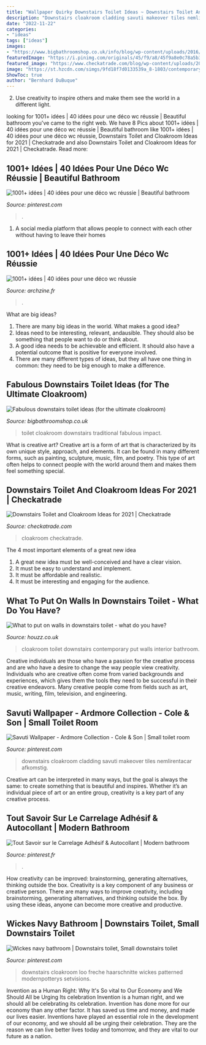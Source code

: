 ```yaml
---
title: "Wallpaper Quirky Downstairs Toilet Ideas ~ Downstairs Toilet And Cloakroom Ideas For 2021"
description: "Downstairs cloakroom cladding savuti makeover tiles nemlirentacar afkomstig"
date: "2022-11-22"
categories:
- "ideas"
tags: ["ideas"]
images:
- "https://www.bigbathroomshop.co.uk/info/blog/wp-content/uploads/2016/10/traditional-cloakroom.jpg"
featuredImage: "https://i.pinimg.com/originals/45/f9/a8/45f9a8e0c78a5b3df0cf3273479a1f47.jpg"
featured_image: "https://www.checkatrade.com/blog/wp-content/uploads/2020/12/Small-cloakroom-ideas.jpg"
image: "https://st.hzcdn.com/simgs/9fd18f7d0133539a_8-1803/contemporary-cloakroom.jpg"
ShowToc: true
author: "Bernhard DuBuque"
---
```



2. Use creativity to inspire others and make them see the world in a different light.

	

		
looking for 1001+ idées | 40 idées pour une déco wc réussie | Beautiful bathroom you've came to the right web. We have 8 Pics about 1001+ idées | 40 idées pour une déco wc réussie | Beautiful bathroom like 1001+ idées | 40 idées pour une déco wc réussie, Downstairs Toilet and Cloakroom Ideas for 2021 | Checkatrade and also Downstairs Toilet and Cloakroom Ideas for 2021 | Checkatrade. Read more:
		
    
## 1001+ Idées | 40 Idées Pour Une Déco Wc Réussie | Beautiful Bathroom

<img loading=lazy src="https://i.pinimg.com/originals/45/f9/a8/45f9a8e0c78a5b3df0cf3273479a1f47.jpg" onerror="this.onerror=null;this.src='https://tse2.mm.bing.net/th?id=OIP.LTNAv-HCmfwoeph3N3rXBgHaIo&amp;pid=15.1';" alt="1001+ idées | 40 idées pour une déco wc réussie | Beautiful bathroom">

_Source: pinterest.com_

>. 

	

1. A social media platform that allows people to connect with each other without having to leave their homes 

    
## 1001+ Idées | 40 Idées Pour Une Déco Wc Réussie

<img loading=lazy src="https://archzine.fr/wp-content/uploads/2017/04/deco-wc-toilette-decoration-idee-tapisserie-mur-poissons.jpg" onerror="this.onerror=null;this.src='https://tse1.mm.bing.net/th?id=OIP.lSuthxfWGDoGWYDexss7jgHaKe&amp;pid=15.1';" alt="1001+ idées | 40 idées pour une déco wc réussie">

_Source: archzine.fr_

>. 

	

What are big ideas?
1. There are many big ideas in the world. What makes a good idea?
2. Ideas need to be interesting, relevant, andausible. They should also be something that people want to do or think about.
3. A good idea needs to be achievable and efficient. It should also have a potential outcome that is positive for everyone involved.
4. There are many different types of ideas, but they all have one thing in common: they need to be big enough to make a difference.

    
## Fabulous Downstairs Toilet Ideas (for The Ultimate Cloakroom)

<img loading=lazy src="https://www.bigbathroomshop.co.uk/info/blog/wp-content/uploads/2016/10/traditional-cloakroom.jpg" onerror="this.onerror=null;this.src='https://tse4.mm.bing.net/th?id=OIP.XvPfeX6XStJWBHmnG8yzIAAAAA&amp;pid=15.1';" alt="Fabulous downstairs toilet ideas (for the ultimate cloakroom)">

_Source: bigbathroomshop.co.uk_

>toilet cloakroom downstairs traditional fabulous impact. 

	

What is creative art?
Creative art is a form of art that is characterized by its own unique style, approach, and elements. It can be found in many different forms, such as painting, sculpture, music, film, and poetry. This type of art often helps to connect people with the world around them and makes them feel something special.

    
## Downstairs Toilet And Cloakroom Ideas For 2021 | Checkatrade

<img loading=lazy src="https://www.checkatrade.com/blog/wp-content/uploads/2020/12/Small-cloakroom-ideas.jpg" onerror="this.onerror=null;this.src='https://tse3.mm.bing.net/th?id=OIP.1-dl1sN3h5SlPyACjarJeQHaFd&amp;pid=15.1';" alt="Downstairs Toilet and Cloakroom Ideas for 2021 | Checkatrade">

_Source: checkatrade.com_

>cloakroom checkatrade. 

	

The 4 most important elements of a great new idea
1. A great new idea must be well-conceived and have a clear vision.
2. It must be easy to understand and implement.
3. It must be affordable and realistic.
4. It must be interesting and engaging for the audience.

    
## What To Put On Walls In Downstairs Toilet - What Do You Have?

<img loading=lazy src="https://st.hzcdn.com/simgs/9fd18f7d0133539a_8-1803/contemporary-cloakroom.jpg" onerror="this.onerror=null;this.src='https://tse4.mm.bing.net/th?id=OIP.Ds8e-M8Ek8SZpXTK8wy6IAHaKX&amp;pid=15.1';" alt="What to put on walls in downstairs toilet - what do you have?">

_Source: houzz.co.uk_

>cloakroom toilet downstairs contemporary put walls interior bathroom. 

	

Creative individuals are those who have a passion for the creative process and are who have a desire to change the way people view creativity. Individuals who are creative often come from varied backgrounds and experiences, which gives them the tools they need to be successful in their creative endeavors. Many creative people come from fields such as art, music, writing, film, television, and engineering.

    
## Savuti Wallpaper - Ardmore Collection - Cole &amp; Son | Small Toilet Room

<img loading=lazy src="https://i.pinimg.com/originals/ca/e6/60/cae66053c22f9e04ef87cf834616770b.jpg" onerror="this.onerror=null;this.src='https://tse3.mm.bing.net/th?id=OIP.RAyNKs-u9hefabLbEUpTbAHaJ4&amp;pid=15.1';" alt="Savuti Wallpaper - Ardmore Collection - Cole &amp; Son | Small toilet room">

_Source: pinterest.com_

>downstairs cloakroom cladding savuti makeover tiles nemlirentacar afkomstig. 

	

Creative art can be interpreted in many ways, but the goal is always the same: to create something that is beautiful and inspires. Whether it’s an individual piece of art or an entire group, creativity is a key part of any creative process.

    
## Tout Savoir Sur Le Carrelage Adhésif &amp; Autocollant | Modern Bathroom

<img loading=lazy src="https://i.pinimg.com/originals/50/ab/08/50ab080d656e8b61c369abbef33bd884.jpg" onerror="this.onerror=null;this.src='https://tse1.mm.bing.net/th?id=OIP.3RmrAYM1uqOFlAI6K2f6hwHaNK&amp;pid=15.1';" alt="Tout Savoir sur le Carrelage Adhésif &amp; Autocollant | Modern bathroom">

_Source: pinterest.fr_

>. 

	

How creativity can be improved: brainstorming, generating alternatives, thinking outside the box.
Creativity is a key component of any business or creative person. There are many ways to improve creativity, including brainstorming, generating alternatives, and thinking outside the box. By using these ideas, anyone can become more creative and productive.

    
## Wickes Navy Bathroom | Downstairs Toilet, Small Downstairs Toilet

<img loading=lazy src="https://i.pinimg.com/736x/fb/9c/35/fb9c3538307226dfd1026f5938b21fe6.jpg" onerror="this.onerror=null;this.src='https://tse2.mm.bing.net/th?id=OIP.HPgO_YKbC6eEli_49FiJYgHaHU&amp;pid=15.1';" alt="Wickes navy bathroom | Downstairs toilet, Small downstairs toilet">

_Source: pinterest.com_

>downstairs cloakroom loo freche haarschnitte wickes patterned modernpotterys setvisions. 

	

Invention as a Human Right: Why It's So vital to Our Economy and We Should All be Urging Its celebration
Invention is a human right, and we should all be celebrating its celebration. Invention has done more for our economy than any other factor. It has saved us time and money, and made our lives easier.
Inventions have played an essential role in the development of our economy, and we should all be urging their celebration. They are the reason we can live better lives today and tomorrow, and they are vital to our future as a nation.

